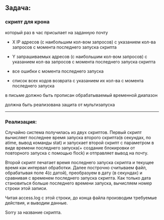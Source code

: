 ## Задача:

### скрипт для крона

который раз в час присылает на заданную почту

- X IP адресов (с наибольшим кол-вом запросов) с указанием кол-ва запросов c момента последнего запуска скрипта

- Y запрашиваемых адресов (с наибольшим кол-вом запросов) с указанием кол-ва запросов c момента последнего запуска скрипта

- все ошибки c момента последнего запуска

- список всех кодов возврата с указанием их кол-ва с момента последнего запуска

в письме должно быть прописан обрабатываемый временной диапазон

должна быть реализована защита от мультизапуска 

-----------------------------------------------------

### Реализация:

Случайно система получилась из двух скриптов.
Первый скрипт вычисляет последнее время запуска второго скрипта(в секундах, по atime, вывод команды stat) и запускает второй скрипт с параметром в виде времени последнего запуска(+ создание блокировки от повторного запуска с помощью flock) и отправляет вывод на почту.

Второй скрипт печатает время последнего запуска скрипта и текущее время как интервал обработки. Далее построчно считываем файл, обрабатывая поле 4(с датой), преобразуем в дату (в секундах) и сравнивая с временем последнего запуска скрипта. Как только дата становиться больше последнего времени запуска, вычисляем номер строки этой записи.

Читая access.log с этой строки, до конца файла производим требуемые действия, и выводим данные.

Sorry за название скрипта.

